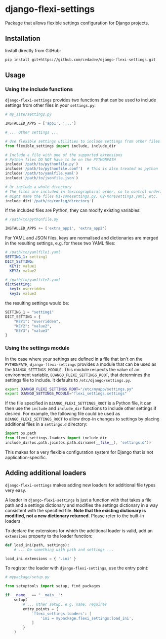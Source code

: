 # django-flexi-settings

Package that allows flexible settings configuration for Django projects.

## Installation

Install directly from GitHub:

```sh
pip install git+https://github.com/cedadev/django-flexi-settings.git
```

## Usage

### Using the include functions

`django-flexi-settings` provides two functions that can be used to include settings
from other files in your `settings.py`:

```python
# my_site/settings.py

INSTALLED_APPS = ['app1', '...']

# ... Other settings ...

# Use flexible settings utilities to include settings from other files
from flexible_settings import include, include_dir

# Include a file with one of the supported extensions
# Python files DO NOT have to be on the PYTHONPATH
include('/path/to/pythonfile.py')
include('/path/to/pythonfile.conf')  # This is also treated as python
include('/path/to/yamlfile.yaml')
include('/path/to/jsonfile.json')

# Or include a whole directory
# The files are included in lexicographical order, so to control ordering you
# might name the files 01-somesettings.py, 02-moresettings.yaml, etc.
include_dir('/path/to/config/directory')
```

If the included files are Python, they can modify existing variables:

```python
# /path/to/pythonfile.py

INSTALLED_APPS += ['extra_app1', 'extra_app2']
```

For YAML and JSON files, keys are normalised and dictionaries are merged in the
resulting settings, e.g. for these two YAML files:

```yaml
# /path/to/yamlfile1.yaml
SETTING_1: setting1
DICT_SETTING:
  KEY1: value1
  KEY2: value2

# /path/to/yamlfile2.yaml
dictSetting:
  key1: overridden
  key3: value3
```

the resulting settings would be:

```python
SETTING_1 = "setting1"
DICT_SETTING = {
    "KEY1": "overridden",
    "KEY2": "value2",
    "KEY3": "value3"
}
```

### Using the settings module

In the case where your settings are defined in a file that isn't on the `PYTHONPATH`,
`django-flexi-settings` provides a module that can be used as the `DJANGO_SETTINGS_MODULE`.
This module respects the value of an environment variable, `DJANGO_FLEXI_SETTINGS_ROOT`,
that determines the settings file to include. It defaults to `/etc/django/settings.py`.

```bash
export DJANGO_FLEXI_SETTINGS_ROOT="/etc/myapp/settings.py"
export DJANGO_SETTINGS_MODULE="flexi_settings.settings"
```

If the file specified in `DJANGO_FLEXI_SETTINGS_ROOT` is a Python file, it can then use the
`include` and `include_dir` functions to include other settings if desired. For example,
the following file could be used as `DJANGO_FLEXI_SETTINGS_ROOT` to allow drop-in changes to
settings by placing additional files in a `settings.d` directory:

```python
import os.path
from flexi_settings.loaders import include_dir
include_dir(os.path.join(os.path.dirname(__file__), 'settings.d'))
```

This makes for a very flexible configuration system for Django that is not application-specific.

## Adding additional loaders

`django-flexi-settings` makes adding new loaders for additional file types very easy.

A loader in `django-flexi-settings` is just a function with that takes a file path and a settings
dictionary and modifies the settings dictionary in a way consistent with the specified file.
**Note that the existing dictionary is modified, not a new dictionary returned.** Please refer
to the built-in loaders.

To declare the extensions for which the additional loader is valid, add an `extensions` property
to the loader function:

```python
def load_ini(path, settings):
    # ... Do something with path and settings ...

load_ini.extensions = { '.ini' }
```

To register the loader with `django-flexi-settings`, use the entry point:

```python
# mypackage/setup.py

from setuptools import setup, find_packages

if __name__ == "__main__":
    setup(
        # ... Other setup, e.g. name, requires
        entry_points = {
            'flexi_settings.loaders': [
                'ini = mypackage.flexi_settings:load_ini',
            ]
        }
    )
```

